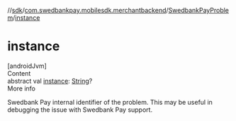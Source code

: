 //[sdk](../../../index.md)/[com.swedbankpay.mobilesdk.merchantbackend](../index.md)/[SwedbankPayProblem](index.md)/[instance](instance.md)



# instance  
[androidJvm]  
Content  
abstract val [instance](instance.md): [String](https://kotlinlang.org/api/latest/jvm/stdlib/kotlin/-string/index.html)?  
More info  


Swedbank Pay internal identifier of the problem. This may be useful in debugging the issue with Swedbank Pay support.

  



